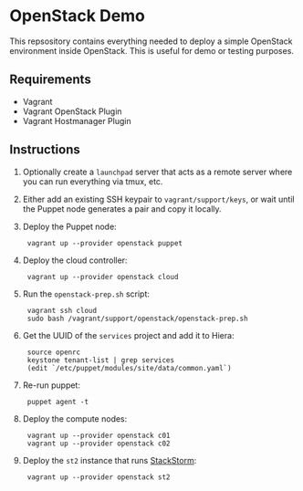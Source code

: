 OpenStack Demo
==============

This repsository contains everything needed to deploy a simple OpenStack environment inside OpenStack. This is useful for demo or testing purposes.

Requirements
------------

* Vagrant
* Vagrant OpenStack Plugin
* Vagrant Hostmanager Plugin

Instructions
------------

1. Optionally create a `launchpad` server that acts as a remote server where you can run everything via tmux, etc.

2. Either add an existing SSH keypair to `vagrant/support/keys`, or wait until the Puppet node generates a pair and copy it locally.

3. Deploy the Puppet node:

        vagrant up --provider openstack puppet

4. Deploy the cloud controller:

        vagrant up --provider openstack cloud

5. Run the `openstack-prep.sh` script:

        vagrant ssh cloud
        sudo bash /vagrant/support/openstack/openstack-prep.sh

6. Get the UUID of the `services` project and add it to Hiera:

        source openrc
        keystone tenant-list | grep services
        (edit `/etc/puppet/modules/site/data/common.yaml`)

7. Re-run puppet:

        puppet agent -t

8. Deploy the compute nodes:

        vagrant up --provider openstack c01
        vagrant up --provider openstack c02

9. Deploy the `st2` instance that runs [StackStorm](http://stackstorm.com/):

        vagrant up --provider openstack st2
